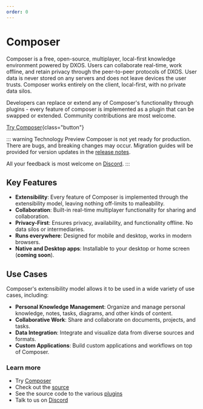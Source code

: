 ```yaml
---
order: 0
---
```

# Composer

Composer is a free, open-source, multiplayer, local-first knowledge environment powered by DXOS. Users can collaborate real-time, work offline, and retain privacy through the peer-to-peer protocols of DXOS. User data is never stored on any servers and does not leave devices the user trusts. Composer works entirely on the client, local-first, with no private data silos.

Developers can replace or extend any of Composer's functionality through plugins - every feature of composer is implemented as a plugin that can be swapped or extended. Community contributions are most welcome.

[Try Composer](https://composer.dxos.org){class="button"}

<a id="technology-preview"></a>
::: warning Technology Preview
Composer is not yet ready for production. There are bugs, and breaking changes may occur. Migration guides will be provided for version updates in the [release notes](https://github.com/dxos/dxos/releases). 

All your feedback is most welcome on [Discord](https://discord.gg/eXVfryv3sW).
:::

## Key Features

- **Extensibility**: Every feature of Composer is implemented through the extensibility model, leaving nothing off-limits to malleability.
- **Collaboration**: Built-in real-time multiplayer functionality for sharing and collaboration.
- **Privacy-First**: Ensures privacy, availability, and functionality offline. No data silos or intermediaries.
- **Runs everywhere**: Designed for mobile and desktop, works in modern browsers.
- **Native and Desktop apps**: Installable to your desktop or home screen (**coming soon**).

## Use Cases

Composer's extensibility model allows it to be used in a wide variety of use cases, including:
- **Personal Knowledge Management**: Organize and manage personal knowledge, notes, tasks, diagrams, and other kinds of content.
- **Collaborative Work**: Share and collaborate on documents, projects, and tasks.
- **Data Integration**: Integrate and visualize data from diverse sources and formats.
- **Custom Applications**: Build custom applications and workflows on top of Composer.

### Learn more

- Try [Composer](https://composer.dxos.org) 
- Check out the [source](https://github.com/dxos/dxos/tree/main/packages/apps/composer-app)
- See the source code to the various [plugins](https://github.com/dxos/dxos/tree/main/packages/apps/plugins)
- Talk to us on [Discord](https://discord.gg/eXVfryv3sW)